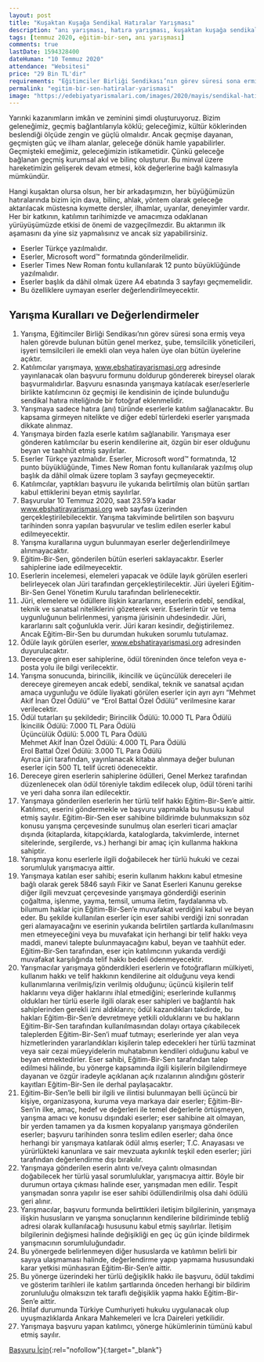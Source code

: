 ```yaml
---
layout: post
title: "Kuşaktan Kuşağa Sendikal Hatıralar Yarışması"
description: "anı yarışması, hatıra yarışması, kuşaktan kuşağa sendikal hatıralar yarışması"
tags: [temmuz 2020, eğitim-bir-sen, anı yarışması]
comments: true
lastDate: 1594328400    
dateHuman: "10 Temmuz 2020"
attendance: "Websitesi"
price: "29 Bin TL'dir"
requirements: "Eğitimciler Birliği Sendikası’nın görev süresi sona ermiş veya halen görevde bulunan bütün genel merkez, şube, temsilcilik yöneticileri, işyeri temsilcileri ile emekli olan veya halen üye olan bütün üyelerine açıktır"
permalink: "egitim-bir-sen-hatiralar-yarismasi"
image: "https://edebiyatyarismalari.com/images/2020/mayis/sendikal-hatiralar-yarismasi.jpg"
---
```


Yarınki kazanımların imkân ve zeminini şimdi oluşturuyoruz. Bizim geleneğimiz, geçmiş bağlantılarıyla köklü; geleceğimiz, kültür köklerinden beslendiği ölçüde zengin ve güçlü olmalıdır. Ancak geçmişe dayanan, geçmişten güç ve ilham alanlar, geleceğe dönük hamle yapabilirler. Geçmişteki emeğimiz, geleceğimizin istikametidir. Çünkü geleceğe bağlanan geçmiş kurumsal akıl ve bilinç oluşturur. Bu minval üzere hareketimizin gelişerek devam etmesi, kök değerlerine bağlı kalmasıyla mümkündür.

Hangi kuşaktan olursa olsun, her bir arkadaşımızın, her büyüğümüzün hatıralarında bizim için dava, bilinç, ahlak, yöntem olarak geleceğe aktarılacak müstesna kıymette dersler, ilhamlar, uyarılar, deneyimler vardır. Her bir katkının, katılımın tarihimizde ve amacımıza odaklanan yürüyüşümüzde etkisi de önemi de vazgeçilmezdir. Bu aktarımın ilk aşamasını da yine siz yapmalısınız ve ancak siz yapabilirsiniz.  

- Eserler Türkçe yazılmalıdır.
- Eserler, Microsoft word™ formatında gönderilmelidir.
- Eserler Times New Roman fontu kullanılarak 12 punto büyüklüğünde yazılmalıdır.
- Eserler başlık da dâhil olmak üzere A4 ebatında 3 sayfayı geçmemelidir.
- Bu özelliklere uymayan eserler değerlendirilmeyecektir.

## Yarışma Kuralları ve Değerlendirmeler
1. Yarışma, Eğitimciler Birliği Sendikası’nın görev süresi sona ermiş veya halen görevde bulunan bütün genel merkez, şube, temsilcilik yöneticileri, işyeri temsilcileri ile emekli olan veya halen üye olan bütün üyelerine açıktır.
2. Katılımcılar yarışmaya, www.ebshatirayarismasi.org adresinde yayınlanacak olan başvuru formunu doldurup göndererek bireysel olarak başvurmalıdırlar. Başvuru esnasında yarışmaya katılacak eser/eserlerle birlikte katılımcının öz geçmişi ile kendisinin de içinde bulunduğu sendikal hatıra niteliğinde bir fotoğraf eklenmelidir.
3. Yarışmaya sadece hatıra (anı) türünde eserlerle katılım sağlanacaktır. Bu kapsama girmeyen nitelikte ve diğer edebî türlerdeki eserler yarışmada dikkate alınmaz.
4. Yarışmaya birden fazla eserle katılım sağlanabilir. Yarışmaya eser gönderen katılımcılar bu eserin kendilerine ait, özgün bir eser olduğunu beyan ve taahhüt etmiş sayılırlar.
5. Eserler Türkçe yazılmalıdır. Eserler, Microsoft word™ formatında, 12 punto büyüklüğünde, Times New Roman fontu kullanılarak yazılmış olup başlık da dâhil olmak üzere toplam 3 sayfayı geçmeyecektir.
6. Katılımcılar, yaptıkları başvuru ile yukarıda belirtilmiş olan bütün şartları kabul ettiklerini beyan etmiş sayılırlar.
7. Başvurular 10 Temmuz 2020, saat 23.59’a kadar www.ebshatirayarismasi.org web sayfası üzerinden gerçekleştirilebilecektir. Yarışma takviminde belirtilen son başvuru tarihinden sonra yapılan başvurular ve teslim edilen eserler kabul edilmeyecektir.
8. Yarışma kurallarına uygun bulunmayan eserler değerlendirilmeye alınmayacaktır.
9. Eğitim-Bir-Sen, gönderilen bütün eserleri saklayacaktır. Eserler sahiplerine iade edilmeyecektir.
10. Eserlerin incelemesi, elemeleri yapacak ve ödüle layık görülen eserleri belirleyecek olan Jüri tarafından gerçekleştirilecektir. Jüri üyeleri Eğitim-Bir-Sen Genel Yönetim Kurulu tarafından belirlenecektir.
11. Jüri, elemelere ve ödüllere ilişkin kararlarını, eserlerin edebî, sendikal, teknik ve sanatsal niteliklerini gözeterek verir. Eserlerin tür ve tema uygunluğunun belirlenmesi, yarışma jürisinin uhdesindedir. Jüri, kararlarını salt çoğunlukla verir. Jüri kararı kesindir, değiştirilemez. Ancak Eğitim-Bir-Sen bu durumdan hukuken sorumlu tutulamaz.
12. Ödüle layık görülen eserler, www.ebshatirayarismasi.org adresinden duyurulacaktır.
13. Dereceye giren eser sahiplerine, ödül töreninden önce telefon veya e-posta yolu ile bilgi verilecektir.
14. Yarışma sonucunda, birincilik, ikincilik ve üçüncülük dereceleri ile dereceye giremeyen ancak edebî, sendikal, teknik ve sanatsal açıdan amaca uygunluğu ve ödüle liyakati görülen eserler için ayrı ayrı “Mehmet Akif İnan Özel Ödülü” ve “Erol Battal Özel Ödülü” verilmesine karar verilecektir.
15. Ödül tutarları şu şekildedir;
Birincilik Ödülü: 10.000 TL Para Ödülü   
İkincilik Ödülü: 7.000 TL Para Ödülü  
Üçüncülük Ödülü: 5.000 TL Para Ödülü  
Mehmet Akif İnan Özel Ödülü: 4.000 TL Para Ödülü  
Erol Battal Özel Ödülü: 3.000 TL Para Ödülü  
Ayrıca jüri tarafından, yayınlanacak kitaba alınmaya değer bulunan eserler için 500 TL telif ücreti ödenecektir.  
16. Dereceye giren eserlerin sahiplerine ödülleri, Genel Merkez tarafından düzenlenecek olan ödül töreniyle takdim edilecek olup, ödül töreni tarihi ve yeri daha sonra ilan edilecektir.
17. Yarışmaya gönderilen eserlerin her türlü telif hakkı Eğitim-Bir-Sen’e aittir. Katılımcı, eserini göndermekle ve başvuru yapmakla bu hususu kabul etmiş sayılır. Eğitim-Bir-Sen eser sahibine bildirimde bulunmaksızın söz konusu yarışma çerçevesinde sunulmuş olan eserleri ticari amaçlar dışında (kitaplarda, kitapçıklarda, kataloglarda, takvimlerde, internet sitelerinde, sergilerde, vs.) herhangi bir amaç için kullanma hakkına sahiptir.
18. Yarışmaya konu eserlerle ilgili doğabilecek her türlü hukuki ve cezai sorumluluk yarışmacıya aittir.
19. Yarışmaya katılan eser sahibi; eserin kullanım hakkını kabul etmesine bağlı olarak gerek 5846 sayılı Fikir ve Sanat Eserleri Kanunu gerekse diğer ilgili mevzuat çerçevesinde yarışmaya gönderdiği eserinin çoğaltma, işlenme, yayma, temsil, umuma iletim, faydalanma vb. bilumum haklar için Eğitim-Bir-Sen’e muvafakat verdiğini kabul ve beyan eder. Bu şekilde kullanılan eserler için eser sahibi verdiği izni sonradan geri alamayacağını ve eserinin yukarıda belirtilen şartlarda kullanılmasını men etmeyeceğini veya bu muvafakat için herhangi bir telif hakkı veya maddi, manevi talepte bulunmayacağını kabul, beyan ve taahhüt eder. Eğitim-Bir-Sen tarafından, eser için katılımcının yukarıda verdiği muvafakat karşılığında telif hakkı bedeli ödenmeyecektir.
20. Yarışmacılar yarışmaya gönderdikleri eserlerin ve fotoğrafların mülkiyeti, kullanım hakkı ve telif hakkının kendilerine ait olduğunu veya kendi kullanımlarına verilmiş/izin verilmiş olduğunu; üçüncü kişilerin telif haklarını veya diğer haklarını ihlal etmediğini; eserlerinde kullanmış oldukları her türlü eserle ilgili olarak eser sahipleri ve bağlantılı hak sahiplerinden gerekli izni aldıklarını; ödül kazandıkları takdirde, bu hakları Eğitim-Bir-Sen’e devretmeye yetkili olduklarını ve bu hakların Eğitim-Bir-Sen tarafından kullanılmasından dolayı ortaya çıkabilecek taleplerden Eğitim-Bir-Sen’i muaf tutmayı; eserlerinde yer alan veya hizmetlerinden yararlandıkları kişilerin talep edecekleri her türlü tazminat veya sair cezai müeyyidelerin muhatabının kendileri olduğunu kabul ve beyan etmektedirler. Eser sahibi, Eğitim-Bir-Sen tarafından talep edilmesi hâlinde, bu yönerge kapsamında ilgili kişilerin bilgilendirmeye dayanan ve özgür iradeyle açıklanan açık rızalarının alındığını gösterir kayıtları Eğitim-Bir-Sen ile derhal paylaşacaktır.
21. Eğitim-Bir-Sen’le belli bir ilgili ve ilintisi bulunmayan belli üçüncü bir kişiye, organizasyona, kuruma veya markaya dair eserler; Eğitim-Bir-Sen’in ilke, amaç, hedef ve değerleri ile temel değerlerle örtüşmeyen, yarışma amacı ve konusu dışındaki eserler; eser sahibine ait olmayan, bir yerden tamamen ya da kısmen kopyalanıp yarışmaya gönderilen eserler; başvuru tarihinden sonra teslim edilen eserler; daha önce herhangi bir yarışmaya katılarak ödül almış eserler; T.C. Anayasası ve yürürlükteki kanunlara ve sair mevzuata aykırılık teşkil eden eserler; jüri tarafından değerlendirme dışı bırakılır.
22. Yarışmaya gönderilen eserin alıntı ve/veya çalıntı olmasından doğabilecek her türlü yasal sorumluluklar, yarışmacıya aittir. Böyle bir durumun ortaya çıkması halinde eser, yarışmadan men edilir. Tespit yarışmadan sonra yapılır ise eser sahibi ödüllendirilmiş olsa dahi ödülü geri alınır.
23. Yarışmacılar, başvuru formunda belirttikleri iletişim bilgilerinin, yarışmaya ilişkin hususların ve yarışma sonuçlarının kendilerine bildiriminde tebliğ adresi olarak kullanılacağı hususunu kabul etmiş sayılırlar. İletişim bilgilerinin değişmesi halinde değişikliği en geç üç gün içinde bildirmek yarışmacının sorumluluğundadır.
24. Bu yönergede belirlenmeyen diğer hususlarda ve katılımın belirli bir sayıya ulaşmaması halinde, değerlendirme yapıp yapmama hususundaki karar yetkisi münhasıran Eğitim-Bir-Sen’e aittir.
25. Bu yönerge üzerindeki her türlü değişiklik hakkı ile başvuru, ödül takdimi ve gösterim tarihleri ile katılım şartlarında önceden herhangi bir bildirim zorunluluğu olmaksızın tek taraflı değişiklik yapma hakkı Eğitim-Bir-Sen’e aittir.
26. İhtilaf durumunda Türkiye Cumhuriyeti hukuku uygulanacak olup uyuşmazlıklarda Ankara Mahkemeleri ve İcra Daireleri yetkilidir.
27. Yarışmaya başvuru yapan katılımcı, yönerge hükümlerinin tümünü kabul etmiş sayılır.

[Başvuru İçin](https://www.ebshatirayarismasi.org/?ref=edebiyatyarismalari.com){:rel="nofollow"}{:target="_blank"}